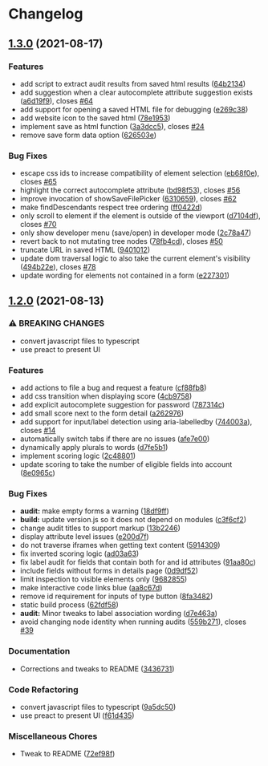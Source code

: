 # Changelog

## [1.3.0](https://www.github.com/socsieng/form-troubleshooter/compare/v1.2.0...v1.3.0) (2021-08-17)


### Features

* add script to extract audit results from saved html results ([64b2134](https://www.github.com/socsieng/form-troubleshooter/commit/64b213439ef7e83129af5203eb73684899e9c82c))
* add suggestion when a clear autocomplete attribute suggestion exists ([a6d19f9](https://www.github.com/socsieng/form-troubleshooter/commit/a6d19f9d3d8923454170233f55008eef5c78809a)), closes [#64](https://www.github.com/socsieng/form-troubleshooter/issues/64)
* add support for opening a saved HTML file for debugging ([e269c38](https://www.github.com/socsieng/form-troubleshooter/commit/e269c383bd7d043834b6d226b20801dfa6a6067d))
* add website icon to the saved html ([78e1953](https://www.github.com/socsieng/form-troubleshooter/commit/78e19539bd8fed6ecf49f3a85b295e15390d83b3))
* implement save as html function ([3a3dcc5](https://www.github.com/socsieng/form-troubleshooter/commit/3a3dcc5c81c085808c039fe579871dc45d6afd2a)), closes [#24](https://www.github.com/socsieng/form-troubleshooter/issues/24)
* remove save form data option ([626503e](https://www.github.com/socsieng/form-troubleshooter/commit/626503e263b44c3bfeecbb7e3322ccb4edd89a06))


### Bug Fixes

* escape css ids to increase compatibility of element selection ([eb68f0e](https://www.github.com/socsieng/form-troubleshooter/commit/eb68f0e799b89c31566b7a3476a9231ad2932d50)), closes [#65](https://www.github.com/socsieng/form-troubleshooter/issues/65)
* highlight the correct autocomplete attribute ([bd98f53](https://www.github.com/socsieng/form-troubleshooter/commit/bd98f533b1ecfa1c63583be6f82418ec833a75fa)), closes [#56](https://www.github.com/socsieng/form-troubleshooter/issues/56)
* improve invocation of showSaveFilePicker ([6310659](https://www.github.com/socsieng/form-troubleshooter/commit/6310659a8ef021136dca5583de523653f5177f11)), closes [#62](https://www.github.com/socsieng/form-troubleshooter/issues/62)
* make findDescendants respect tree ordering ([ff0422d](https://www.github.com/socsieng/form-troubleshooter/commit/ff0422d7c475bfca72c6aff3531cbe1b3835eeb4))
* only scroll to element if the element is outside of the viewport ([d7104df](https://www.github.com/socsieng/form-troubleshooter/commit/d7104df1594605dfe3d73a5386d544e6c30fe58d)), closes [#70](https://www.github.com/socsieng/form-troubleshooter/issues/70)
* only show developer menu (save/open) in developer mode ([2c78a47](https://www.github.com/socsieng/form-troubleshooter/commit/2c78a47e34f6409776672c34de357166a8989ddf))
* revert back to not mutating tree nodes ([78fb4cd](https://www.github.com/socsieng/form-troubleshooter/commit/78fb4cd0a4d7de50fa8fc26aa3c682f9f9f5052b)), closes [#50](https://www.github.com/socsieng/form-troubleshooter/issues/50)
* truncate URL in saved HTML ([9401012](https://www.github.com/socsieng/form-troubleshooter/commit/9401012ae222c3851af28775585ba188b2d19406))
* update dom traversal logic to also take the current element's visibility ([494b22e](https://www.github.com/socsieng/form-troubleshooter/commit/494b22e02af8260b7bc68eb2d7a2636bd785b953)), closes [#78](https://www.github.com/socsieng/form-troubleshooter/issues/78)
* update wording for elements not contained in a form ([e227301](https://www.github.com/socsieng/form-troubleshooter/commit/e227301b5dc2365ad572c7b640f0dda98ac6151b))

## [1.2.0](https://www.github.com/GoogleChromeLabs/form-troubleshooter/compare/v1.2.2...v1.2.0) (2021-08-13)


### ⚠ BREAKING CHANGES

* convert javascript files to typescript
* use preact to present UI

### Features

* add actions to file a bug and request a feature ([cf88fb8](https://www.github.com/GoogleChromeLabs/form-troubleshooter/commit/cf88fb8210dc682c6907ba4904c5ff2a5c894399))
* add css transition when displaying score ([4cb9758](https://www.github.com/GoogleChromeLabs/form-troubleshooter/commit/4cb9758730d3b61d7f50d3aef889a4b73cc522f9))
* add explicit autocomplete suggestion for password ([787314c](https://www.github.com/GoogleChromeLabs/form-troubleshooter/commit/787314c7aa83c7420b49e354a1400ed958980197))
* add small score next to the form detail ([a262976](https://www.github.com/GoogleChromeLabs/form-troubleshooter/commit/a262976b55b5cc45238db9a859cad92b355afec4))
* add support for input/label detection using aria-labelledby ([744003a](https://www.github.com/GoogleChromeLabs/form-troubleshooter/commit/744003a2032974f462b2c1f45f8935aa8c81fc9e)), closes [#14](https://www.github.com/GoogleChromeLabs/form-troubleshooter/issues/14)
* automatically switch tabs if there are no issues ([afe7e00](https://www.github.com/GoogleChromeLabs/form-troubleshooter/commit/afe7e0056dc8422207fbb6c9040ca51c42b367ee))
* dynamically apply plurals to words ([d7fe5b1](https://www.github.com/GoogleChromeLabs/form-troubleshooter/commit/d7fe5b121fe1b6b12972919a4378ffc9d1ed0382))
* implement scoring logic ([2c48801](https://www.github.com/GoogleChromeLabs/form-troubleshooter/commit/2c4880147eb32dee5a2d1dc2a083372c60054036))
* update scoring to take the number of eligible fields into account ([8e0965c](https://www.github.com/GoogleChromeLabs/form-troubleshooter/commit/8e0965c792f9f0d93f847978460e82c78e89558e))


### Bug Fixes

* **audit:** make empty forms a warning ([18df9ff](https://www.github.com/GoogleChromeLabs/form-troubleshooter/commit/18df9ff74060a4e95c6fc13d3872c7a3b34f7380))
* **build:** update version.js so it does not depend on modules ([c3f6cf2](https://www.github.com/GoogleChromeLabs/form-troubleshooter/commit/c3f6cf24d97a374b6327522fd8624c07156c4cd0))
* change audit titles to support markup ([13b2246](https://www.github.com/GoogleChromeLabs/form-troubleshooter/commit/13b2246ed412fac7102ca62dbb92d48122e35f94))
* display attribute level issues ([e200d7f](https://www.github.com/GoogleChromeLabs/form-troubleshooter/commit/e200d7f381240fbd23416c9b5d636c07da18de19))
* do not traverse iframes when getting text content ([5914309](https://www.github.com/GoogleChromeLabs/form-troubleshooter/commit/59143094e675d2c676afd60b48d0b9320f9c5141))
* fix inverted scoring logic ([ad03a63](https://www.github.com/GoogleChromeLabs/form-troubleshooter/commit/ad03a633ba32c99a5450485d3f97c136aa316044))
* fix label audit for fields that contain both for and id attributes ([91aa80c](https://www.github.com/GoogleChromeLabs/form-troubleshooter/commit/91aa80cbfe11141c6f575ee801f2c0c29ca02d85))
* include fields without forms in details page ([0d9df52](https://www.github.com/GoogleChromeLabs/form-troubleshooter/commit/0d9df52888fb8bc4a7c2f1e84ac66a9cff451183))
* limit inspection to visible elements only ([9682855](https://www.github.com/GoogleChromeLabs/form-troubleshooter/commit/9682855951a49dacc0ee00017af786b844bbaf1a))
* make interactive code links blue ([aa8c67d](https://www.github.com/GoogleChromeLabs/form-troubleshooter/commit/aa8c67d0c386a7a0d7537b922d4c5a04d2599e4c))
* remove id requirement for inputs of type button ([8fa3482](https://www.github.com/GoogleChromeLabs/form-troubleshooter/commit/8fa34823166553d5eadcf5a89e517cfecd0ca2e4))
* static build process ([62fdf58](https://www.github.com/GoogleChromeLabs/form-troubleshooter/commit/62fdf58e203883b11ef4bb8acdc647efd3568e45))
* **audit:** Minor tweaks to label association wording ([d7e463a](https://www.github.com/GoogleChromeLabs/form-troubleshooter/commit/d7e463aaf021ae7e59e25a8aaec1cbf9eb115e71))
* avoid changing node identity when running audits ([559b271](https://www.github.com/GoogleChromeLabs/form-troubleshooter/commit/559b271ec1c514fc2f99c4f4cddf5c651c2f9f87)), closes [#39](https://www.github.com/GoogleChromeLabs/form-troubleshooter/issues/39)


### Documentation

* Corrections and tweaks to README ([3436731](https://www.github.com/GoogleChromeLabs/form-troubleshooter/commit/3436731cc7d7e334a3e9879f0c0b1df35024fe93))


### Code Refactoring

* convert javascript files to typescript ([9a5dc50](https://www.github.com/GoogleChromeLabs/form-troubleshooter/commit/9a5dc50d3b12fbb6dddcab32be26a2528de9bace))
* use preact to present UI ([f61d435](https://www.github.com/GoogleChromeLabs/form-troubleshooter/commit/f61d4357bb4044718586ac6cd33830e3839e6e63))


### Miscellaneous Chores

* Tweak to README ([72ef98f](https://www.github.com/GoogleChromeLabs/form-troubleshooter/commit/72ef98f5d5a88ee3ae98a6b1f96d07d3703827c9))
